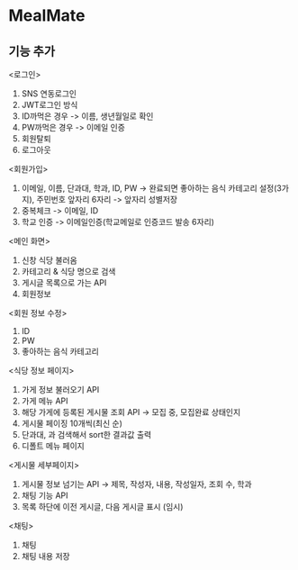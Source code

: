 # MealMate
## 기능 추가
<로그인>
1. SNS 연동로그인
2. JWT로그인 방식
3. ID까먹은 경우 -> 이름, 생년월일로 확인
4. PW까먹은 경우 -> 이메일 인증
5. 회원탈퇴
6. 로그아웃

<회원가입>
1. 이메일, 이름, 단과대, 학과, ID, PW -> 완료되면 좋아하는 음식 카테고리 설정(3가지), 주민번호 앞자리 6자리 -> 앞자리 성별저장
2. 중복체크 -> 이메일, ID
3. 학교 인증 -> 이메일인증(학교메일로 인증코드 발송 6자리)

<메인 화면>
1. 신창 식당 불러옴
2. 카테고리 & 식당 명으로 검색
3. 게시글 목록으로 가는 API
4. 회원정보

<회원 정보 수정>
1. ID
2. PW
3. 좋아하는 음식 카테고리

<식당 정보 페이지>
1. 가게 정보 불러오기 API
2. 가게 메뉴 API
3. 해당 가게에 등록된 게시물 조회 API -> 모집 중, 모집완료 상태인지
4. 게시물 페이징 10개씩(최신 순)
5. 단과대, 과 검색해서 sort한 결과값 출력
6. 디폴트 메뉴 페이지

<게시물 세부페이지>
1. 게시물 정보 넘기는 API -> 제목, 작성자, 내용, 작성일자, 조회 수, 학과
2. 채팅 기능 API
3. 목록 하단에 이전 게시글, 다음 게시글 표시 (임시)

<채팅>
1. 채팅
2. 채팅 내용 저장

